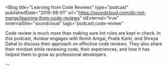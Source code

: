 <Blog
    title="Learning from Code Reviews"
    type="podcast"
    publishedDate="2019-08-01"
    url="https://soundcloud.com/do-not-merge/learning-from-code-reviews"
    isExternal="true"
    externalSite="soundcloud"
    tags="podcast,code-review"
>
Code review is much more than making sure lint rules are kept in check. In this podcast, Aviskar engages with Romit Amgai, Pratik Karki, and Shreya Dahal to discuss their approach on effective code reviews. They also share their mindset while reviewing code, their experiences, and how it has helped them to grow as professional developers.
</Blog>


--
